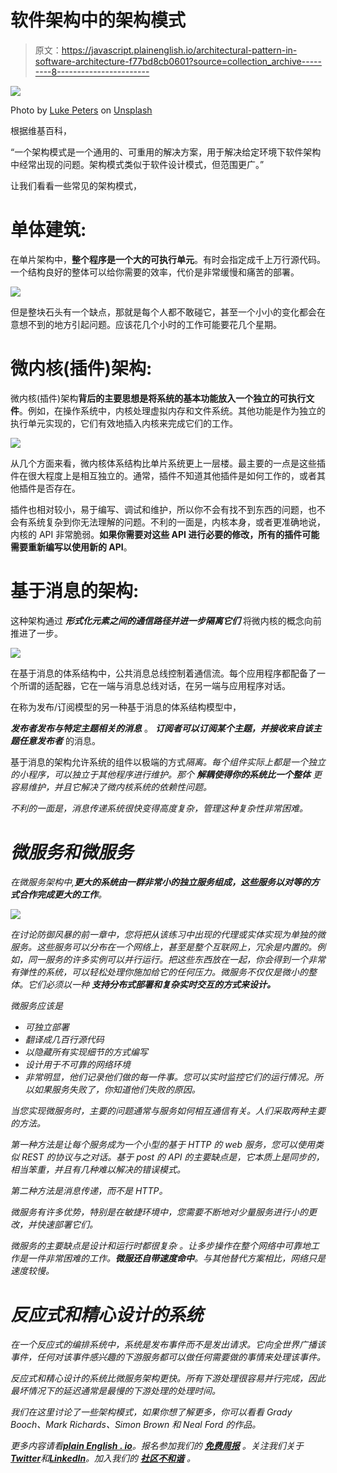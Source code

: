 # 软件架构中的架构模式

> 原文：<https://javascript.plainenglish.io/architectural-pattern-in-software-architecture-f77bd8cb0601?source=collection_archive---------8----------------------->

![](img/3d585d3baa11e4071b843c818c8491c6.png)

Photo by [Luke Peters](https://unsplash.com/@lukepeters?utm_source=medium&utm_medium=referral) on [Unsplash](https://unsplash.com?utm_source=medium&utm_medium=referral)

根据维基百科，

“一个架构模式是一个通用的、可重用的解决方案，用于解决给定环境下软件架构中经常出现的问题。架构模式类似于软件设计模式，但范围更广。”

让我们看看一些常见的架构模式，

# **单体建筑:**

在单片架构中，**整个程序是一个大的可执行单元**。有时会指定成千上万行源代码。一个结构良好的整体可以给你需要的效率，代价是非常缓慢和痛苦的部署。

![](img/a3cbd00cbaf24701bac782cc8f0181be.png)

但是整块石头有一个缺点，那就是每个人都不敢碰它，甚至一个小小的变化都会在意想不到的地方引起问题。应该花几个小时的工作可能要花几个星期。

# **微内核(插件)架构:**

微内核(插件)架构**背后的主要思想是将系统的基本功能放入一个独立的可执行文件**。例如，在操作系统中，内核处理虚拟内存和文件系统。其他功能是作为独立的执行单元实现的，它们有效地插入内核来完成它们的工作。

![](img/6226457d78bbdc06f562351f0dc44fbf.png)

从几个方面来看，微内核体系结构比单片系统更上一层楼。最主要的一点是这些插件在很大程度上是相互独立的。通常，插件不知道其他插件是如何工作的，或者其他插件是否存在。

插件也相对较小，易于编写、调试和维护，所以你不会有找不到东西的问题，也不会有系统复杂到你无法理解的问题。不利的一面是，内核本身，或者更准确地说，内核的 API 非常脆弱。**如果你需要对这些 API 进行必要的修改，所有的插件可能需要重新编写以使用新的 API**。

# 基于消息的架构:

这种架构通过 ***形式化元素之间的通信路径并进一步隔离它们*** 将微内核的概念向前推进了一步。

![](img/ff3bdb701ad6a0a159c558cfe71fa41c.png)

在基于消息的体系结构中，公共消息总线控制着通信流。每个应用程序都配备了一个所谓的适配器，它在一端与消息总线对话，在另一端与应用程序对话。

在称为发布/订阅模型的另一种基于消息的体系结构模型中，

***发布者发布与特定主题相关的消息*** 。 ***订阅者可以订阅某个主题，并接收来自该主题任意发布者*** 的消息。

基于消息的架构允许系统的组件以极端的方式*隔离。每个组件实际上都是一个独立的小程序，可以独立于其他程序进行维护。那个 ***解耦使得你的系统比一个整体*** 更容易维护，并且它解决了微内核系统的依赖性问题。*

*不利的一面是，消息传递系统很快变得高度复杂，管理这种复杂性非常困难。*

# *微服务和微服务*

*在微服务架构中,**更大的系统由一群非常小的独立服务组成，这些服务以对等的方式合作完成更大的工作**。*

*![](img/c41e6eb5dc44b0d2fd8ba128358ed0fb.png)*

*在讨论防御风暴的前一章中，您将把从该练习中出现的代理或实体实现为单独的微服务。这些服务可以分布在一个网络上，甚至是整个互联网上，冗余是内置的。例如，同一服务的许多实例可以并行运行。把这些东西放在一起，你会得到一个非常有弹性的系统，可以轻松处理你施加给它的任何压力。微服务不仅仅是微小的整体。它们必须以一种 ***支持分布式部署和复杂实时交互的方式来设计。****

*微服务应该是*

*   *可独立部署*
*   *翻译成几百行源代码*
*   *以隐藏所有实现细节的方式编写*
*   *设计用于不可靠的网络环境*
*   *非常明显，他们记录他们做的每一件事。您可以实时监控它们的运行情况。所以如果服务失败了，你知道他们失败的原因。*

*当您实现微服务时，主要的问题通常与服务如何相互通信有关。人们采取两种主要的方法。*

*第一种方法是让每个服务成为一个小型的基于 HTTP 的 web 服务，您可以使用类似 REST 的协议与之对话。基于 post 的 API 的主要缺点是，它本质上是同步的，相当笨重，并且有几种难以解决的错误模式。*

*第二种方法是消息传递，而不是 HTTP。*

*微服务有许多优势，特别是在敏捷环境中，您需要不断地对少量服务进行小的更改，并快速部署它们。*

*微服务的主要缺点是设计和运行时都很复杂 。让多步操作在整个网络中可靠地工作是一件非常困难的工作。**微服还自带速度命中**。与其他替代方案相比，网络只是速度较慢。*

# *反应式和精心设计的系统*

*在一个反应式的编排系统中，系统是发布事件而不是发出请求。它向全世界广播该事件，任何对该事件感兴趣的下游服务都可以做任何需要做的事情来处理该事件。*

*反应式和精心设计的系统比微服务架构更快。所有下游处理很容易并行完成，因此最坏情况下的延迟通常是最慢的下游处理的处理时间。*

*我们在这里讨论了一些架构模式，如果你想了解更多，你可以看看 Grady Booch、Mark Richards、Simon Brown 和 Neal Ford 的作品。*

**更多内容请看*[***plain English . io***](https://plainenglish.io/)*。报名参加我们的* [***免费周报***](http://newsletter.plainenglish.io/) *。关注我们关于*[***Twitter***](https://twitter.com/inPlainEngHQ)*和*[***LinkedIn***](https://www.linkedin.com/company/inplainenglish/)*。加入我们的* [***社区不和谐***](https://discord.gg/GtDtUAvyhW) *。**